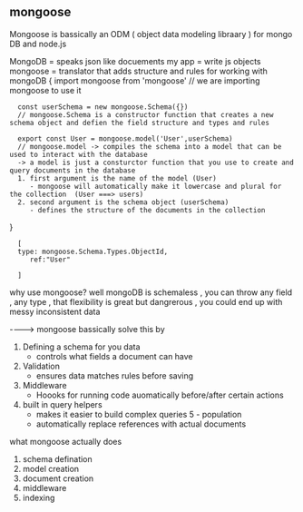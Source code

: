 ## mongoose 

Mongoose is bassically an ODM ( object data modeling libraary ) for mongo DB and node.js 

MongoDB = speaks json like docuements
my app = write js objects 
mongoose = translator that adds structure and rules for working with mongoDB
{
      import mongoose from 'mongoose'
      // we are importing mongoose to use it

      const userSchema = new mongoose.Schema({})
      // mongoose.Schema is a constructor function that creates a new schema object and defien the field structure and types and rules

      export const User = mongoose.model('User',userSchema)
      // mongoose.model -> compiles the schema into a model that can be used to interact with the database
      -> a model is just a consturctor function that you use to create and query documents in the database
      1. first argument is the name of the model (User)
         - mongoose will automatically make it lowercase and plural for the collection  (User ===> users)
      2. second argument is the schema object (userSchema)
         - defines the structure of the documents in the collection

}

      [
      type: mongoose.Schema.Types.ObjectId,
         ref:"User"
         
      ]

why use mongoose?
well mongoDB is schemaless , you can throw any field , any type , that flexibility is great but dangrerous , you could end up with messy inconsistent data

----> mongoose bassically solve this by 
1. Defining a schema for you data 
   - controls what fields a document can have
2. Validation 
   - ensures data matches rules before saving
3. Middleware 
   - Hoooks for running code auomatically before/after certain actions
4. built in query helpers
   - makes it easier to build complex queries
5 - population
   - automatically replace references with actual documents

what mongoose actually does 

1. schema defination
2. model creation
3. document creation
4. middleware
5. indexing 




